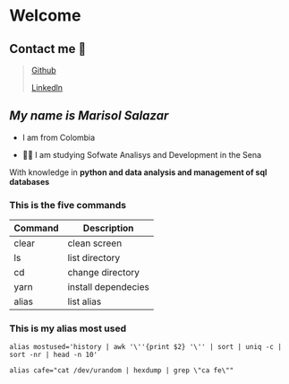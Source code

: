 # Welcome

## Contact me 📲

> [Github](https://github.com/marisolSv22)
>
> [Linkedln](https://www.linkedin.com/in/marisol-salazar-valencia-928091242/)

## _My name is Marisol Salazar_

- I am from Colombia

- 👩‍🎓 I am studying Sofwate Analisys and Development in the Sena

With knowledge in **python and data analysis and management of sql databases**

### This is the five commands

| Command | Description         |
| ------- | -----------         |
| clear   | clean screen        |
|  ls     | list directory      |
|  cd     | change directory    |
| yarn    | install dependecies |
| alias   | list alias          |

### This is my alias most used

``` alias mostused='history | awk '\''{print $2} '\'' | sort | uniq -c | sort -nr | head -n 10' ```

``` alias cafe="cat /dev/urandom | hexdump | grep \"ca fe\"" ```
